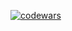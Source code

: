 [![codewars](https://www.codewars.com/users/SafronovRaff/badges/large)](https://www.codewars.com/users/SafronovRaff) 
